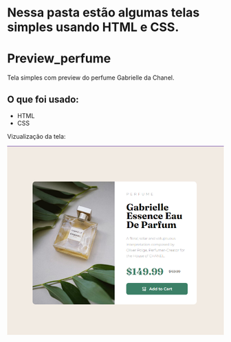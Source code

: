 <h1>Nessa pasta estão algumas telas simples usando HTML e CSS.</h1>

<h1>Preview_perfume</h1>

<p>Tela simples com preview do perfume Gabrielle da Chanel.</p>

<h2>O que foi usado:</h2>
<ul>
<li>HTML</li>
<li>CSS</li>
</ul>

<p>Vizualização da tela:</p>
<img src="Preview_perfume\img\print_tela.png" style: width:25px heigth:25px>
